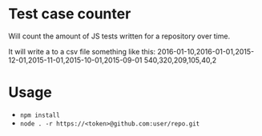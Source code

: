 Test case counter
=================

Will count the amount of JS tests written for a repository over time.

It will write a to a csv file something like this:
2016-01-10,2016-01-01,2015-12-01,2015-11-01,2015-10-01,2015-09-01
540,320,209,105,40,2

Usage
=====

* `npm install`
* `node . -r https://<token>@github.com:user/repo.git`
